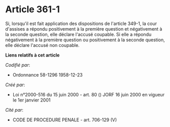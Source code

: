 # Article 361-1

Si, lorsqu'il est fait application des dispositions de l'article 349-1, la cour d'assises a répondu positivement à la
première question et négativement à la seconde question, elle déclare l'accusé coupable. Si elle a répondu négativement à la
première question ou positivement à la seconde question, elle déclare l'accusé non coupable.

**Liens relatifs à cet article**

_Codifié par_:

  - Ordonnance 58-1296 1958-12-23

_Créé par_:

  - Loi n°2000-516 du 15 juin 2000 - art. 80 () JORF 16 juin 2000 en vigueur le 1er janvier 2001

_Cité par_:

  - CODE DE PROCEDURE PENALE - art. 706-129 (V)
